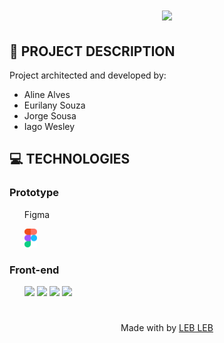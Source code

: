<h1 align="center">
<img src="./assets/icons/.svg"/>
</h1>

## 🎲 PROJECT DESCRIPTION
Project architected and developed by:
<ul>
    <li>Aline Alves</li>
    <li>Eurilany Souza</li>
    <li>Jorge Sousa</li>
    <li>Iago Wesley</li>
</ul> 

## 💻 TECHNOLOGIES

### Prototype
<ul>
    <p>Figma</p>
    <img src="figma.svg" height="30">
</ul>

### Front-end
<ul>
    <img src="https://upload.wikimedia.org/wikipedia/commons/thumb/9/98/WordPress_blue_logo.svg/1200px-WordPress_blue_logo.svg.png" height="30">
    <img src="https://upload.wikimedia.org/wikipedia/commons/thumb/2/27/PHP-logo.svg/2560px-PHP-logo.svg.png" height="30">
    <img src="https://seeklogo.com/images/J/jquery-logo-CFE6ECE363-seeklogo.com.png" height="30">
    <img src="https://tusharkandpal.github.io/img/bootstrap.png" height="30">
</ul>

<h1> </h1>
<p align="center">Made with by <a href="https://www.instagram.com/learninglabufc/">LEB LEB</a></p>
